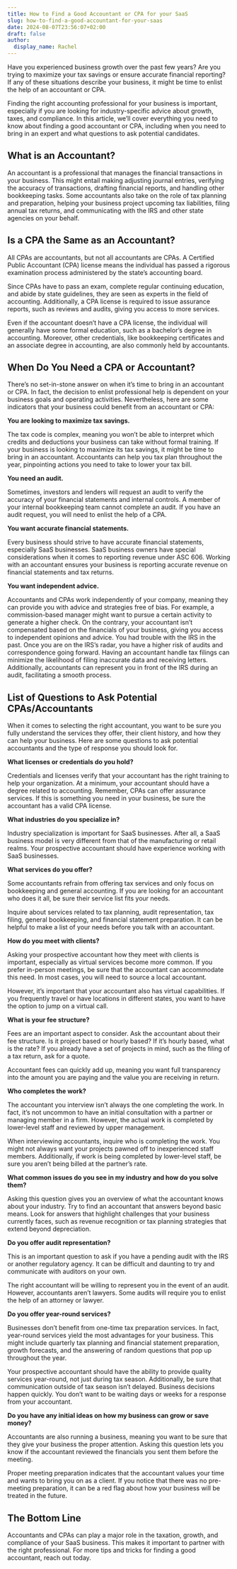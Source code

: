 ```yaml
---
title: How to Find a Good Accountant or CPA for your SaaS
slug: how-to-find-a-good-accountant-for-your-saas
date: 2024-08-07T23:56:07+02:00
draft: false
author:
  display_name: Rachel
---
```

Have you experienced business growth over the past few years? Are you trying to maximize your tax savings or ensure accurate financial reporting? If any of these situations describe your business, it might be time to enlist the help of an accountant or CPA.

Finding the right accounting professional for your business is important, especially if you are looking for industry-specific advice about growth, taxes, and compliance. In this article, we’ll cover everything you need to know about finding a good accountant or CPA, including when you need to bring in an expert and what questions to ask potential candidates.  

## What is an Accountant?

An accountant is a professional that manages the financial transactions in your business. This might entail making adjusting journal entries, verifying the accuracy of transactions, drafting financial reports, and handling other bookkeeping tasks.
Some accountants also take on the role of tax planning and preparation, helping your business project upcoming tax liabilities, filing annual tax returns, and communicating with the IRS and other state agencies on your behalf.

## Is a CPA the Same as an Accountant?

All CPAs are accountants, but not all accountants are CPAs. A Certified Public Accountant (CPA) license means the individual has passed a rigorous examination process administered by the state’s accounting board.

Since CPAs have to pass an exam, complete regular continuing education, and abide by state guidelines, they are seen as experts in the field of accounting. Additionally, a CPA license is required to issue assurance reports, such as reviews and audits, giving you access to more services.

Even if the accountant doesn’t have a CPA license, the individual will generally have some formal education, such as a bachelor’s degree in accounting. Moreover, other credentials, like bookkeeping certificates and an associate degree in accounting, are also commonly held by accountants.

## When Do You Need a CPA or Accountant?

There’s no set-in-stone answer on when it’s time to bring in an accountant or CPA. In fact, the decision to enlist professional help is dependent on your business goals and operating activities. Nevertheless, here are some indicators that your business could benefit from an accountant or CPA:

__You are looking to maximize tax savings.__

The tax code is complex, meaning you won’t be able to interpret which credits and deductions your business can take without formal training. If your business is looking to maximize its tax savings, it might be time to bring in an accountant. Accountants can help you tax plan throughout the year, pinpointing actions you need to take to lower your tax bill.

__You need an audit.__

Sometimes, investors and lenders will request an audit to verify the accuracy of your financial statements and internal controls. A member of your internal bookkeeping team cannot complete an audit. If you have an audit request, you will need to enlist the help of a CPA.

__You want accurate financial statements.__

Every business should strive to have accurate financial statements, especially SaaS businesses. SaaS business owners have special considerations when it comes to reporting revenue under ASC 606. Working with an accountant ensures your business is reporting accurate revenue on financial statements and tax returns.

__You want independent advice.__

Accountants and CPAs work independently of your company, meaning they can provide you with advice and strategies free of bias. For example, a commission-based manager might want to pursue a certain activity to generate a higher check. On the contrary, your accountant isn’t compensated based on the financials of your business, giving you access to independent opinions and advice.
You had trouble with the IRS in the past.
Once you are on the IRS’s radar, you have a higher risk of audits and correspondence going forward. Having an accountant handle tax filings can minimize the likelihood of filing inaccurate data and receiving letters. Additionally, accountants can represent you in front of the IRS during an audit, facilitating a smooth process.

## List of Questions to Ask Potential CPAs/Accountants

When it comes to selecting the right accountant, you want to be sure you fully understand the services they offer, their client history, and how they can help your business. Here are some questions to ask potential accountants and the type of response you should look for.

__What licenses or credentials do you hold?__

Credentials and licenses verify that your accountant has the right training to help your organization. At a minimum, your accountant should have a degree related to accounting. Remember, CPAs can offer assurance services. If this is something you need in your business, be sure the accountant has a valid CPA license.

__What industries do you specialize in?__

Industry specialization is important for SaaS businesses. After all, a SaaS business model is very different from that of the manufacturing or retail realms. Your prospective accountant should have experience working with SaaS businesses.

__What services do you offer?__

Some accountants refrain from offering tax services and only focus on bookkeeping and general accounting. If you are looking for an accountant who does it all, be sure their service list fits your needs.

Inquire about services related to tax planning, audit representation, tax filing, general bookkeeping, and financial statement preparation. It can be helpful to make a list of your needs before you talk with an accountant.

__How do you meet with clients?__

Asking your prospective accountant how they meet with clients is important, especially as virtual services become more common. If you prefer in-person meetings, be sure that the accountant can accommodate this need. In most cases, you will need to source a local accountant.

However, it’s important that your accountant also has virtual capabilities. If you frequently travel or have locations in different states, you want to have the option to jump on a virtual call.

__What is your fee structure?__

Fees are an important aspect to consider. Ask the accountant about their fee structure. Is it project based or hourly based? If it’s hourly based, what is the rate? If you already have a set of projects in mind, such as the filing of a tax return, ask for a quote.

Accountant fees can quickly add up, meaning you want full transparency into the amount you are paying and the value you are receiving in return.

__Who completes the work?__

The accountant you interview isn’t always the one completing the work. In fact, it’s not uncommon to have an initial consultation with a partner or managing member in a firm. However, the actual work is completed by lower-level staff and reviewed by upper management.

When interviewing accountants, inquire who is completing the work. You might not always want your projects pawned off to inexperienced staff members. Additionally, if work is being completed by lower-level staff, be sure you aren’t being billed at the partner’s rate.

__What common issues do you see in my industry and how do you solve them?__

Asking this question gives you an overview of what the accountant knows about your industry. Try to find an accountant that answers beyond basic means. Look for answers that highlight challenges that your business currently faces, such as revenue recognition or tax planning strategies that extend beyond depreciation.  

__Do you offer audit representation?__

This is an important question to ask if you have a pending audit with the IRS or another regulatory agency. It can be difficult and daunting to try and communicate with auditors on your own.

The right accountant will be willing to represent you in the event of an audit. However, accountants aren’t lawyers. Some audits will require you to enlist the help of an attorney or lawyer.

__Do you offer year-round services?__

Businesses don’t benefit from one-time tax preparation services. In fact, year-round services yield the most advantages for your business. This might include quarterly tax planning and financial statement preparation, growth forecasts, and the answering of random questions that pop up throughout the year.

Your prospective accountant should have the ability to provide quality services year-round, not just during tax season. Additionally, be sure that communication outside of tax season isn’t delayed. Business decisions happen quickly. You don’t want to be waiting days or weeks for a response from your accountant.

__Do you have any initial ideas on how my business can grow or save money?__

Accountants are also running a business, meaning you want to be sure that they give your business the proper attention. Asking this question lets you know if the accountant reviewed the financials you sent them before the meeting.

Proper meeting preparation indicates that the accountant values your time and wants to bring you on as a client. If you notice that there was no pre-meeting preparation, it can be a red flag about how your business will be treated in the future.

## The Bottom Line

Accountants and CPAs can play a major role in the taxation, growth, and compliance of your SaaS business. This makes it important to partner with the right professional. For more tips and tricks for finding a good accountant, reach out today.  
